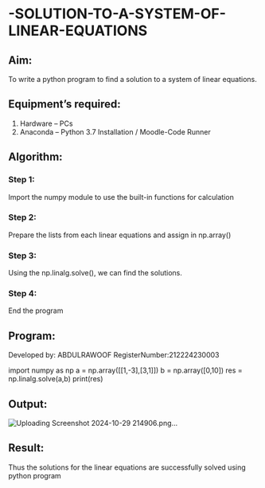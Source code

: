 # -SOLUTION-TO-A-SYSTEM-OF-LINEAR-EQUATIONS
## Aim:
To write a python program to find a solution to a system of linear equations.
## Equipment’s required:
1. 	Hardware – PCs
2. 	Anaconda – Python 3.7 Installation / Moodle-Code Runner
## Algorithm:
### Step 1: 
Import the numpy module to use the built-in functions for calculation
### Step 2: 
Prepare the lists from each linear equations and assign in np.array()
### Step 3: 
Using the np.linalg.solve(), we can find the solutions.
### Step 4: 
End the program
## Program:
Developed by:
ABDULRAWOOF
RegisterNumber:212224230003

import numpy as np
a = np.array([[1,-3],[3,1]])
b = np.array([0,10])
res = np.linalg.solve(a,b)
print(res)
## Output:
![Uploading Screenshot 2024-10-29 214906.png…]()

## Result: 
Thus the solutions for the linear equations are successfully solved using python program

